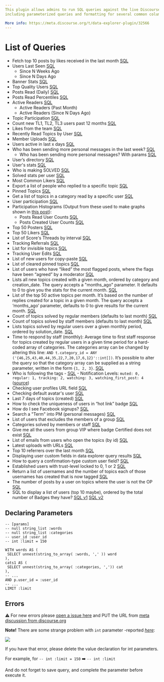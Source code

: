 ```yaml
---
This plugin allows admins to run SQL queries against the live Discourse database, 
including parameterized queries and formatting for several common column types.

More info: https://meta.discourse.org/t/data-explorer-plugin/32566
---
```


# List of Queries

* Fetch top 10 posts by likes received in the last month [SQL](https://github.com/SidVal/discourse-data-explorer/blob/queries/queries/top-posts-by-likes.sql)
* Users Last Seen [SQL](https://github.com/SidVal/discourse-data-explorer/blob/queries/queries/users-last-seen.sql)
  + Since N Weeks Ago
  + Since N Days Ago
* Banner Stats [SQL](https://github.com/SidVal/discourse-data-explorer/blob/queries/queries/banner-stats.sql)
* Top Quality Users [SQL](https://github.com/SidVal/discourse-data-explorer/blob/queries/queries/top-quality-users.sql)
* Posts Read (Daily) [SQL](https://github.com/SidVal/discourse-data-explorer/blob/queries/queries/posts-read-daily.sql)
* Posts Read Percentiles [SQL](https://github.com/SidVal/discourse-data-explorer/blob/queries/queries/posts-read-percentiles.sql)
* Active Readers [SQL](https://github.com/SidVal/discourse-data-explorer/blob/queries/queries/active-readers.sql)
  + Active Readers (Past Month)
  + Active Readers (Since N Days Ago)
* Topic Participation [SQL](https://github.com/SidVal/discourse-data-explorer/blob/queries/queries/topic-participation.sql)
* Count new TL1, TL2, TL3 users past 12 months [SQL](https://github.com/SidVal/discourse-data-explorer/blob/queries/queries/new-users-tl.sql)
* Likes from the team [SQL](https://github.com/SidVal/discourse-data-explorer/blob/queries/queries/likes-from-the-team.sql)
* Recently Read Topics by User [SQL](https://github.com/SidVal/discourse-data-explorer/blob/queries/queries/recently-read-topics.sql)
* Member Uploads [SQL](https://github.com/SidVal/discourse-data-explorer/blob/queries/queries/member-uploads.sql)
* Users active in last x days [SQL](https://github.com/SidVal/discourse-data-explorer/blob/queries/queries/users-active.sql)
* Who has been sending more personal messages in the last week? [SQL](https://github.com/SidVal/discourse-data-explorer/blob/queries/queries/user-most-pm-last-w.sql)
   * Who has been sending more personal messages? With params [SQL](https://github.com/SidVal/discourse-data-explorer/blob/queries/queries/user-most-pm.sql)
* User’s directory [SQL](https://github.com/SidVal/discourse-data-explorer/blob/queries/queries/user-directory.sql)
* User's stats [SQL](https://github.com/SidVal/discourse-data-explorer/blob/queries/queries/user-stats.sql)
* Who is making SOLVED [SQL](https://github.com/SidVal/discourse-data-explorer/blob/queries/queries/who-is-marking-solved.sql)
* Solved stats per user [SQL](https://github.com/SidVal/discourse-data-explorer/blob/queries/queries/solved-stats-per-user.sql)
* Most Common Likers [SQL](https://github.com/SidVal/discourse-data-explorer/blob/queries/queries/most-common-likers.sql)
* Export a list of people who replied to a specific topic [SQL](https://github.com/SidVal/discourse-data-explorer/blob/queries/queries/list-users-who-replied-topic.sql)
* Pinned Topics [SQL](https://github.com/SidVal/discourse-data-explorer/blob/queries/queries/pinned-topics.sql)
* Get a list of topics in a category read by a specific user [SQL](https://github.com/SidVal/discourse-data-explorer/blob/queries/queries/topics-in-a-category-read-by-user.sql)
* User participation [SQL](https://github.com/SidVal/discourse-data-explorer/blob/queries/queries/user-participation.sql)
* Participation Histograms (Output from these used to make graphs shown in [this post](https://meta.discourse.org/t/67134/14?u=sidv)): 
  * Posts Read User Counts [SQL](https://github.com/SidVal/discourse-data-explorer/blob/queries/queries/posts-read-user-counts.sql)
  * Posts Created User Counts [SQL](https://github.com/SidVal/discourse-data-explorer/blob/queries/queries/posts-created-user-counts.sql)
* Top 50 Posters [SQL](https://github.com/SidVal/discourse-data-explorer/blob/queries/queries/top-50-posters.sql)
* Top 50 Likers [SQL](https://github.com/SidVal/discourse-data-explorer/blob/queries/queries/top-50-likers.sql)
* List of Score's Threads by interval [SQL](https://github.com/SidVal/discourse-data-explorer/blob/queries/queries/score-threads.sql)
* Tracking Referrals [SQL](https://github.com/SidVal/discourse-data-explorer/blob/queries/queries/tracking-referrals.sql)
* List for invisible topics [SQL](https://github.com/SidVal/discourse-data-explorer/blob/queries/queries/unlisted-topics.sql)
* Tracking User Edits [SQL](https://github.com/SidVal/discourse-data-explorer/blob/queries/queries/tracking-user-edits.sql)
* List of new users for copy-paste [SQL](https://github.com/SidVal/discourse-data-explorer/blob/queries/queries/mentions-for-copy-paste.sql)
* List of cleared pinned topics [SQL](https://github.com/SidVal/discourse-data-explorer/blob/queries/queries/cleared-pinned-topics.sql)
* List of users who have “liked” the most flagged posts, where the flags have been “agreed” by a moderator [SQL](https://github.com/SidVal/discourse-data-explorer/blob/queries/queries/identify-likers-flagged-posts.sql)
* Lists all new topics created with a given month, ordered by category and creation_date. The query accepts a "months_ago" parameter. It defaults to 0 to give you the stats for the current month. [SQL](https://github.com/SidVal/discourse-data-explorer/blob/queries/queries/new-topics-by-category-date.sql)
* List of the top 50 active topics per month. It’s based on the number of replies created for a topic in a given month. The query accepts a ‘months_ago’ parameter, defaults to 0 to give results for the current month. [SQL](https://github.com/SidVal/discourse-data-explorer/blob/queries/queries/top-50-active-topics.sql)
* Count of topics solved by regular members (defaults to last month) [SQL](https://github.com/SidVal/discourse-data-explorer/blob/queries/queries/count-topics-solved.sql)
* Count of topics solved by staff members (defaults to last month) [SQL](https://github.com/SidVal/discourse-data-explorer/blob/queries/queries/count-topics-solved-staff.sql)
* Lists topics solved by regular users over a given monthly period, ordered by solution_date. [SQL](https://github.com/SidVal/discourse-data-explorer/blob/queries/queries/lists-topics-solved-date.sql)
* Time to respond by staff (monthly): Average time to first staff response for topics created by regular users in a given time period for a hard-coded array of categories. The categories array can be changed by altering this line: `AND t.category_id = ANY ('{46,25,43,40,44,35,22,7,20,17,6,12}'::int[])`. It’s possible to alter the query so that the category array can be supplied as a string parameter, written in the form `{1, 2, 3}`. [SQL](https://github.com/SidVal/discourse-data-explorer/blob/queries/queries/time-respond-staff.sql)
* Who is following the tags - [SQL](https://github.com/SidVal/discourse-data-explorer/blob/queries/queries/who-following-tags.sql) - Notification Levels: `muted: 0, regular: 1, tracking: 2, watching: 3, watching_first_post: 4` ([source](https://github.com/discourse/discourse/blob/master/lib/notification_levels.rb#L3-L7)) 
* Checking user profiles URL field [SQL](https://github.com/SidVal/discourse-data-explorer/blob/queries/queries/check-url-user-profile.sql)
* Checking default avatar's user  [SQL](https://github.com/SidVal/discourse-data-explorer/blob/queries/queries/check-avatar-user-profile.sql)
* Last 7 days of topics (created) [SQL](https://github.com/SidVal/discourse-data-explorer/blob/queries/queries/list-topics-week.sql)
* How to check the uniqueness of users in “hot link” badge [SQL](https://github.com/SidVal/discourse-data-explorer/blob/queries/queries/hot-link.sql)
* How do I see Facebook signups? [SQL](https://github.com/SidVal/discourse-data-explorer/blob/queries/queries/facebook-signups.sql)
* Search a "Term" into PM (personal messages) [SQL](https://github.com/SidVal/discourse-data-explorer/blob/queries/queries/search-term-pm.sql)
* List of users that excludes the members of a group [SQL](https://github.com/SidVal/discourse-data-explorer/blob/queries/queries/excludes-members-group.sql)
* Categories solved by members or staff [SQL](https://github.com/SidVal/discourse-data-explorer/blob/queries/queries/categories-solved-by.sql)
* Give me all the users from group VIP where badge Certified does not exist [SQL](https://github.com/SidVal/discourse-data-explorer/blob/queries/queries/users-from-group-without-badge.sql)
* List of emails from users who open the topics (by id) [SQL](https://github.com/SidVal/discourse-data-explorer/blob/queries/queries/emails-users-by-topic)
* Latest uploads with URLs [SQL](https://github.com/SidVal/discourse-data-explorer/blob/queries/queries/uploads-urls.sql)
* Top 10 referrers over the last month [SQL](https://github.com/SidVal/discourse-data-explorer/blob/queries/queries/top-10-referrers.sql)
* Displaying user custom fields in data explorer query results [SQL](https://github.com/SidVal/discourse-data-explorer/blob/queries/queries/displaying-user-custom-fields.sql)
* How to query a confirmation-type custom user field? [SQL](https://github.com/SidVal/discourse-data-explorer/blob/queries/queries/users-custom-user-field.sql)
* Established users with trust-level locked to 0, 1 or 2 [SQL](https://github.com/SidVal/discourse-data-explorer/blob/queries/queries/trust-level-locked.sql)
* Return a list of usernames and the number of topics each of those usernames has created that is now tagged [SQL](https://github.com/SidVal/discourse-data-explorer/blob/queries/queries/usernames-tagname.sql)
* The number of posts by a user on topics where the user is not the OP [SQL](https://github.com/SidVal/discourse-data-explorer/blob/queries/queries/posts-where-user-not-op.sql)
* SQL to display a list of users (top 10 maybe), ordered by the total number of Badges they have? [SQL v1](https://github.com/SidVal/discourse-data-explorer/blob/queries/queries/top-users-by-badges-v1.sql) [SQL v2](https://github.com/SidVal/discourse-data-explorer/blob/queries/queries/top-users-by-badges-v2.sql)

<!---
* [SQL]()
* [SQL]()
* [SQL]()
-->

## Declaring Parameters

```
-- [params]
-- null string_list :words
-- null string_list :categories
-- user_id :user_id
-- int :limit = 150

WITH words AS (
 SELECT unnest(string_to_array( :words, ',' )) word
),
cats1 AS (
 SELECT unnest(string_to_array( :categories, ',')) cat
),
-- ...
AND p.user_id = :user_id
-- ...
LIMIT :limit
```

## Errors
:warning: For new errors please [open a issue here](https://github.com/SidVal/discourse-data-explorer/issues) and PUT the URL from [meta discussion from discourse.org](https://meta.discourse.org)

**Note!** There are some strange problem with `int` parameter -reported _[here](https://meta.discourse.org/t/strange-problem-with-data-explorer/57751?u=sidv)_:

[![](https://meta-s3-cdn.global.ssl.fastly.net/original/3X/8/9/890aed880946c4bdb02f7af0f585dea8c6e6aa86.png)](https://meta.discourse.org/t/strange-problem-with-data-explorer/57751?u=sidv)

If you have that error, please delete the value declaration for int parameters.

For example, for 
`-- int :limit = 150` :arrow_right: `-- int :limit` 

And do not forget to save query, and complete the parameter before execute it.

